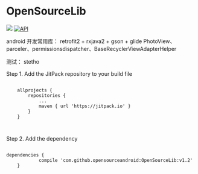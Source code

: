 # OpenSourceLib
[![](https://jitpack.io/v/opensourceandroid/OpenSourceLib.svg)](https://jitpack.io/#opensourceandroid/OpenSourceLib)
[![API](https://img.shields.io/badge/API-14%2B-blue.svg?style=flat)](https://android-arsenal.com/api?level=14)

android 开发常用库：
  retrofit2 + rxjava2 + gson + glide
  PhotoView、parceler、permissionsdispatcher、BaseRecyclerViewAdapterHelper
  
  测试：
  stetho


Step 1. Add the JitPack repository to your build file

```Gradle

	allprojects {
		repositories {
			...
			maven { url 'https://jitpack.io' }
		}
	}
	
	
```

Step 2. Add the dependency
```Gradle

dependencies {
	        compile 'com.github.opensourceandroid:OpenSourceLib:v1.2'
	}
```



